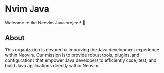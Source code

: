 # Nvim Java

Welcome to the Neovim Java project! 🚀

## About

This organization is devoted to improving the Java development experience within Neovim. Our mission is to provide robust tools, plugins, and configurations that empower Java developers to efficiently code, test, and build Java applications directly within Neovim.

